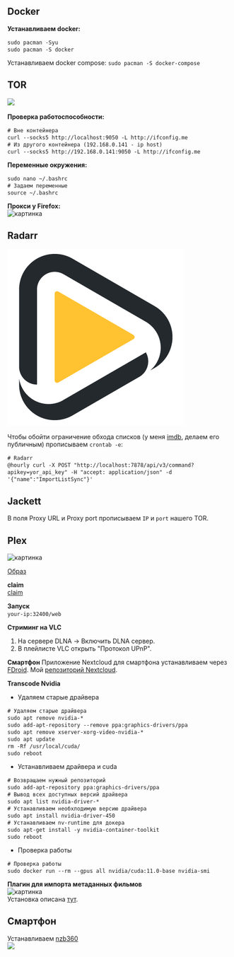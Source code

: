 ## Docker 
**Устанавливаем docker:**<br> 
```
sudo pacman -Syu
sudo pacman -S docker
```
Устанавливаем docker compose: `sudo pacman -S docker-compose`

## TOR 
![](https://upload.wikimedia.org/wikipedia/commons/thumb/1/15/Tor-logo-2011-flat.svg/306px-Tor-logo-2011-flat.svg.png)

**Проверка работоспособности:**<br>  
```
# Вне контейнера
curl --socks5 http://localhost:9050 -L http://ifconfig.me
# Из другого контейнера (192.168.0.141 - ip host)
curl --socks5 http://192.168.0.141:9050 -L http://ifconfig.me
```

**Переменные окружения:**<br> 
```
sudo nano ~/.bashrc
# Задаем переменные 
source ~/.bashrc
```
**Прокси у Firefox:**<br> 
![картинка](https://lumpics.ru/wp-content/uploads/2016/08/Tor-dlya-Firefox-3.png)

## Radarr
![](https://github.com/Radarr/Radarr/blob/develop/Logo/400.png?raw=true)

Чтобы обойти ограничение обхода списков (у меня [imdb](https://www.imdb.com), делаем его публичным) прописываем `crontab -e`: 
```
# Radarr
@hourly curl -X POST "http://localhost:7878/api/v3/command?apikey=yor_api_key" -H "accept: application/json" -d '{"name":"ImportListSync"}'
```
## Jackett
В  поля Proxy URL и Proxy port прописываем `IP` и `port` нашего TOR.

## Plex 
![картинка](https://lg-help.ru/img/868_1.gif)

[Образ](https://hub.docker.com/r/linuxserver/plex)

**claim**<br>
[claim](https://www.plex.tv/claim/)

**Запуск**<br>
`your-ip:32400/web`

**Стриминг на VLC** 
1. На сервере DLNA -> Включить DLNA сервер.
1. В плейлисте VLC открыть "Протокол UPnP".

**Смартфон** 
Приложение Nextcloud для смартфона устанавливаем через [FDroid](https://f-droid.org/). Мой [репозиторий Nextcloud](https://github.com/VolokzhaninVadim/nextcloud).

**Transcode Nvidia**
* Удаляем старые драйвера
```
# Удаляем старые драйвера
sudo apt remove nvidia-*
sudo add-apt-repository --remove ppa:graphics-drivers/ppa
sudo apt remove xserver-xorg-video-nvidia-*
sudo apt update
rm -Rf /usr/local/cuda/
sudo reboot
```
* Устанавливаем драйвера и cuda
```
# Возвращаем нужный репозиторий
sudo add-apt-repository ppa:graphics-drivers/ppa 
# Вывод всех доступных версий драйвера
sudo apt list nvidia-driver-* 
# Устанавливаем необхлодимую версию драйвера
sudo apt install nvidia-driver-450 
# Устанавливаем nv-runtime для докера
sudo apt-get install -y nvidia-container-toolkit 
sudo reboot
```
* Проверка работы 
```
# Проверка работы 
sudo docker run --rm --gpus all nvidia/cuda:11.0-base nvidia-smi
```
**Плагин для импорта метаданных фильмов**<br>
![картинка](https://upload.wikimedia.org/wikipedia/commons/thumb/c/c1/Kinopoisk_colored_logo_%282021-present%29.svg/220px-Kinopoisk_colored_logo_%282021-present%29.svg.png)<br>
Установка описана [тут](https://github.com/Jenstel/Kinopoisk.bundle).

## Смартфон
Устанавливаем [nzb360](https://play.google.com/store/apps/details?id=com.kevinforeman.nzb360)<br>
![](https://play-lh.googleusercontent.com/hjpWUw2sBsC0fpbPFUAChsjx-yC0-57zjZLdG8GQUw_FhVehK19pY0HIdDDysrdh7BM=s180)
